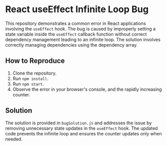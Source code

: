 # React useEffect Infinite Loop Bug

This repository demonstrates a common error in React applications involving the `useEffect` hook.  The bug is caused by improperly setting a state variable inside the `useEffect` callback function without correct dependency management leading to an infinite loop. The solution involves correctly managing dependencies using the dependency array.

## How to Reproduce

1. Clone the repository.
2. Run `npm install`.
3. Run `npm start`.
4. Observe the error in your browser's console, and the rapidly increasing counter.

## Solution
The solution is provided in `bugSolution.js` and addresses the issue by removing unnecessary state updates in the `useEffect` hook.  The updated code prevents the infinite loop and ensures the counter updates only when needed. 